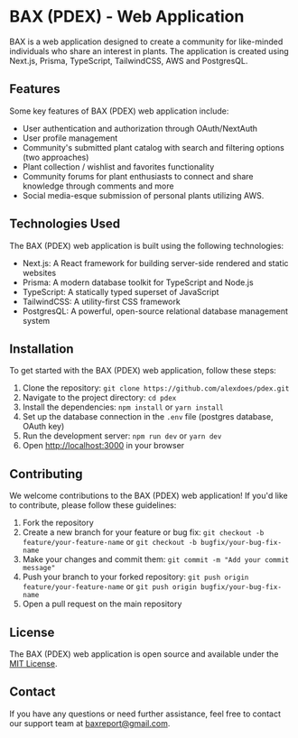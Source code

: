 # BAX (PDEX) - Web Application

BAX is a web application designed to create a community for like-minded individuals who share an interest in plants. The application is created using Next.js, Prisma, TypeScript, TailwindCSS, AWS and PostgresQL.

## Features
Some key features of BAX (PDEX) web application include:
- User authentication and authorization through OAuth/NextAuth
- User profile management
- Community's submitted plant catalog with search and filtering options (two approaches)
- Plant collection / wishlist and favorites functionality
- Community forums for plant enthusiasts to connect and share knowledge through comments and more
- Social media-esque submission of personal plants utilizing AWS.

## Technologies Used
The BAX (PDEX) web application is built using the following technologies:
- Next.js: A React framework for building server-side rendered and static websites
- Prisma: A modern database toolkit for TypeScript and Node.js
- TypeScript: A statically typed superset of JavaScript
- TailwindCSS: A utility-first CSS framework
- PostgresQL: A powerful, open-source relational database management system

## Installation
To get started with the BAX (PDEX) web application, follow these steps:
1. Clone the repository: `git clone https://github.com/alexdoes/pdex.git`
2. Navigate to the project directory: `cd pdex`
3. Install the dependencies: `npm install` or `yarn install`
4. Set up the database connection in the `.env` file (postgres database, OAuth key)
5. Run the development server: `npm run dev` or `yarn dev`
6. Open [http://localhost:3000](http://localhost:3000) in your browser

## Contributing
We welcome contributions to the BAX (PDEX) web application! If you'd like to contribute, please follow these guidelines:
1. Fork the repository
2. Create a new branch for your feature or bug fix: `git checkout -b feature/your-feature-name` or `git checkout -b bugfix/your-bug-fix-name`
3. Make your changes and commit them: `git commit -m "Add your commit message"`
4. Push your branch to your forked repository: `git push origin feature/your-feature-name` or `git push origin bugfix/your-bug-fix-name`
5. Open a pull request on the main repository

## License
The BAX (PDEX) web application is open source and available under the [MIT License](https://opensource.org/licenses/MIT).

## Contact
If you have any questions or need further assistance, feel free to contact our support team at baxreport@gmail.com.


